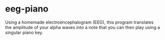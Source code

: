 # eeg-piano
Using a homemade electroencephalogram (EEG), this program translates the amplitude of your alpha waves into a note that you can then play using a singular piano key.

